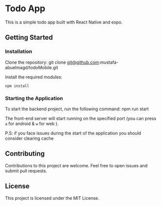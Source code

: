 # Todo App

This is a simple todo app built with React Native and expo.

## Getting Started


### Installation

Clone the repository:
git clone git@github.com:mustafa-abuelmagd/todoMobile.git



Install the required modules:
```
npm install
```


### Starting the Application

To start the backend project, run the following command:
npm run start


The front-end server will start running on the specified port (you can press `a` for android & `w` for web ).

P.S: if you face issues during the start of the application you should consider clearing cache

## Contributing

Contributions to this project are welcome. Feel free to open issues and submit pull requests.

## License

This project is licensed under the MIT License.

 